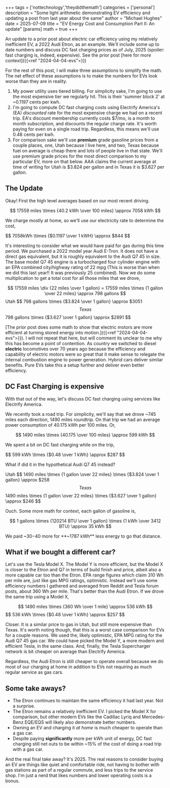 +++
tags = ['nottechnology','theydidthemath']
categories = ['personal']
description = "Some light arithmetic demonstrating EV efficiency and updating a post from last year about the same"
author = "Michael Hughes"
date = 2025-07-09
title = "EV Energy Cost and Consumption Part II: An update"
[params]
    math = true
+++

An update to a prior post about electric car efficiency using my relatively inefficient EV, a 2022 Audi Etron, as an example. We'll include some up to date numbers and discuss DC fast charging prices as of July, 2025 (spoiler: fast charging is, indeed, expensive). See the prior post [here for more context]({{<ref "2024-04-04-evs">}}) 

<!--more-->

For the rest of this post, I will make three assumptions to simplify the math. The net effect of these assumptions is to make the numbers for EVs look worse than they are in reality.

1. My power utility uses tiered billing. For simplicity sake, I'm going to use the most expensive tier we regularly hit. This is their 'summer block 2' at ~0.1197 cents per kwh.
2. I'm going to compute DC fast charging costs using Electrify America's (EA) *discounted* rate for the most expensive charge we had on a recent trip. EA's discount membership currently costs $7/mo, is a month to month subscription, and discounts the regular charge rate. It's worth paying for even on a single road trip. Regardless, this means we'll use 0.48 cents per kwh.
3. For comparison sake we'll use **premium** grade gasoline prices from a couple places, one, Utah because I live here, and two, Texas because fuel on average is cheap there and lots of people live in that state. We'll use premium grade prices for the most direct comparison to my particular EV, more on that below. AAA claims the current average at time of writing for Utah is $3.824 per gallon and in Texas it is $3.627 per gallon. 

## The Update

Okay! First the high level averages based on our most recent driving.

$$
17559 miles \times {40.2 kWh \over 100 miles} \approx 7058 kWh
$$

We charge mostly at home, so we'll use our electricity rate to determine the cost,

$$
7058kWh \times {$0.1197 \over 1 kWH} \approx $844
$$

It's interesting to consider what we would have paid for gas during this time period. We purchased a 2022 model year Audi E-Tron. It does not have a direct gas equivalent, but it is roughly equivalent to the Audi Q7 45 in size. The base model Q7 45 engine is a turbocharged four cylinder engine with an EPA combined city/highway rating of 22 mpg (This is worse than when we did this last year!! It was previously 25 combined). Now we do some multiplication to get a total cost for all those miles that we drove,

$$
17559 miles \div {22 miles \over 1 gallon} = 17559 miles \times {1 gallon \over 22 miles} \approx 798 gallons
$$
Utah
$$
798 gallons \times {$3.824 \over 1 gallon} \approx $3051
$$
Texas
$$
798 gallons \times {$3.627 \over 1 gallon} \approx $2891
$$

[The prior post does some math to show that electric motors are more efficient at turning stored energy into motion.]({{<ref "2024-04-04-evs">}}). I will not repeat that here, but will comment its unclear to me why this has become a point of contention. As country we switched to diesel **electric** locomotives over 70 years ago because the efficiency and capability of electric motors were so great that it make sense to relegate the internal combustion engine to power generation. Hybrid cars deliver similar benefits. Pure EVs take this a setup further and deliver even better efficiency.

## DC Fast Charging is expensive

With that out of the way, let's discuss DC fast charging using services like Electrify America.

We recently took a road trip. For simplicity, we'll say that we drove ~745 miles each direction, 1490 miles roundtrip. On that trip we had an average power consumption of 40.175 kWh per 100 miles. Or,

$$
1490 miles \times {40.175 \over 100 miles} \approx 599 kWh
$$

We spent a bit on DC fast charging while on the trip,

$$
599 kWh \times {$0.48 \over 1 kWh} \approx $287
$$

What if did it in the hypothetical Audi Q7 45 instead? 

Utah
$$
1490 miles \times {1 gallon \over 22 miles} \times {$3.824 \over 1 gallon} \approx $258
$$
Texas
$$
1490 miles \times {1 gallon \over 22 miles} \times {$3.627 \over 1 gallon} \approx $246
$$

Ouch. Some more math for context, each gallon of gasoline is,

$$
1 gallons \times {120214 BTU \over 1 gallon} \times {1 kWh \over 3412 BTU} \approx 35 kWh
$$

We paid ~$30-$40 more for **~1787 kWh** less energy to go that distance.

## What if we bought a different car?

Let's use the Tesla Model X. The Model Y is more efficient, but the Model X is closer to the Etron and Q7 in terms of build finish and price, albeit also a more capable car too than the Etron. EPA range figures which claim 310 Wh per mile are, just like gas MPG ratings, optimistic. Instead we'll use some efficiency numbers I gathered and averaged from Reddit and Tesla forum posts, about 360 Wh per mile. That's better than the Audi Etron. If we drove the same trip using a Model X,

$$
1490 miles \times {360 Wh \over 1 mile} \approx 536 kWh
$$
$$
536 kWh \times {$0.48 \over 1 kWh} \approx $257
$$

Closer. It is a similar price to gas in Utah, but still more expensive than Texas. It's worth noting though, that this is a worst case comparison for EVs for a couple reasons. We used the, likely optimistic, EPA MPG rating for the Audi Q7 45 gas car. We could have picked the Model Y, a more modern and efficient Tesla, in the same class. And, finally, the Tesla Supercharger network is bit cheaper on average than Electrify America.

Regardless, the Audi Etron is still cheaper to operate overall because we do most of our charging at home in addition to EVs not requiring as much regular service as gas cars.

## Some take aways?

- The Etron continues to maintain the same efficiency it had last year. Not a surprise.
- The Etron remains a relatively inefficient EV. I picked the Model X for comparison, but other modern EVs like the Cadillac Lyriq and Mercedes-Benz EQE/EQS will likely also demonstrate better numbers.
- Owning an EV and charging it *at home* is much cheaper to operate than a gas car.
- Despite paying **significantly** more per kWh unit of energy, DC fast charging still net outs to be within ~15% of the cost of doing a road trip with a gas car.

And the real final take away? It's 2025. The real reasons to consider buying an EV are things like quiet and comfortable ride, not having to bother with gas stations as part of a regular commute, and less trips to the service shop. I'm just a nerd that likes numbers and lower operating costs is a bonus.
